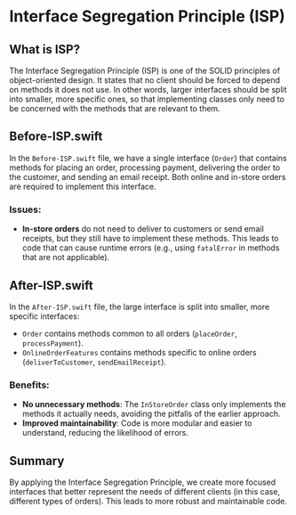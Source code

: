 # Interface Segregation Principle (ISP)

## What is ISP?
The Interface Segregation Principle (ISP) is one of the SOLID principles of object-oriented design. It states that no client should be forced to depend on methods it does not use. In other words, larger interfaces should be split into smaller, more specific ones, so that implementing classes only need to be concerned with the methods that are relevant to them.

## Before-ISP.swift
In the `Before-ISP.swift` file, we have a single interface (`Order`) that contains methods for placing an order, processing payment, delivering the order to the customer, and sending an email receipt. Both online and in-store orders are required to implement this interface.

### Issues:
- **In-store orders** do not need to deliver to customers or send email receipts, but they still have to implement these methods. This leads to code that can cause runtime errors (e.g., using `fatalError` in methods that are not applicable).

## After-ISP.swift
In the `After-ISP.swift` file, the large interface is split into smaller, more specific interfaces:
- `Order` contains methods common to all orders (`placeOrder`, `processPayment`).
- `OnlineOrderFeatures` contains methods specific to online orders (`deliverToCustomer`, `sendEmailReceipt`).

### Benefits:
- **No unnecessary methods**: The `InStoreOrder` class only implements the methods it actually needs, avoiding the pitfalls of the earlier approach.
- **Improved maintainability**: Code is more modular and easier to understand, reducing the likelihood of errors.

## Summary
By applying the Interface Segregation Principle, we create more focused interfaces that better represent the needs of different clients (in this case, different types of orders). This leads to more robust and maintainable code.
